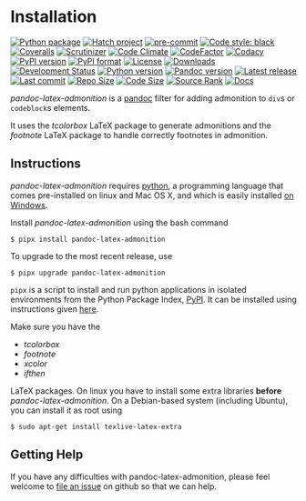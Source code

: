 Installation
============

[![Python package](https://github.com/chdemko/pandoc-latex-admonition/workflows/Python%20package/badge.svg?branch=develop)](https://github.com/chdemko/pandoc-latex-admonition/actions/workflows/python-package.yml)
[![Hatch project](https://img.shields.io/badge/%F0%9F%A5%9A-Hatch-4051b5.svg)](https://github.com/pypa/hatch)
[![pre-commit](https://img.shields.io/badge/pre--commit-enabled-brightgreen?logo=pre-commit)](https://github.com/pre-commit/pre-commit)
[![Code style: black](https://img.shields.io/badge/code%20style-black-000000.svg)](https://pypi.org/project/black/)
[![Coveralls](https://img.shields.io/coveralls/github/chdemko/pandoc-latex-admonition/develop.svg?logo=Codecov&logoColor=white)](https://coveralls.io/github/chdemko/pandoc-latex-admonition?branch=develop)
[![Scrutinizer](https://img.shields.io/scrutinizer/g/chdemko/pandoc-latex-admonition.svg?logo=scrutinizer)](https://scrutinizer-ci.com/g/chdemko/pandoc-latex-admonition/)
[![Code Climate](https://codeclimate.com/github/chdemko/pandoc-latex-admonition/badges/gpa.svg)](https://codeclimate.com/github/chdemko/pandoc-latex-admonition/)
[![CodeFactor](https://img.shields.io/codefactor/grade/github/chdemko/pandoc-latex-admonition/develop.svg?logo=codefactor)](https://www.codefactor.io/repository/github/chdemko/pandoc-latex-admonition)
[![Codacy](https://img.shields.io/codacy/grade/443f4a26698a4ba0be5064fe9323f2a0.svg?logo=codacy)](https://app.codacy.com/gh/chdemko/pandoc-latex-admonition/dashboard)
[![PyPI version](https://img.shields.io/pypi/v/pandoc-latex-admonition.svg?logo=pypi&logoColor=white)](https://pypi.org/project/pandoc-latex-admonition/)
[![PyPI format](https://img.shields.io/pypi/format/pandoc-latex-admonition.svg?logo=pypi&logoColor=white)](https://pypi.org/project/pandoc-latex-admonition/)
[![License](https://img.shields.io/pypi/l/pandoc-latex-admonition.svg?logo=pypi&logoColor=white)](https://raw.githubusercontent.com/chdemko/pandoc-latex-admonition/develop/LICENSE)
[![Downloads](https://img.shields.io/pypi/dm/pandoc-latex-admonition?logo=pypi&logoColor=white)](https://pepy.tech/project/pandoc-latex-admonition)
[![Development Status](https://img.shields.io/pypi/status/pandoc-latex-admonition.svg?llogo=pypi&logoColor=white)](https://pypi.org/project/pandoc-latex-admonition/)
[![Python version](https://img.shields.io/pypi/pyversions/pandoc-latex-admonition.svg?logo=Python&logoColor=white)](https://pypi.org/project/pandoc-latex-admonition/)
[![Pandoc version](https://img.shields.io/badge/pandoc-3.0%20|%203.1%20|%203.2%20|%203.3%20|%203.4-blue.svg?logo=markdown)](https://pandoc.org/)
[![Latest release](https://img.shields.io/github/release-date/chdemko/pandoc-latex-admonition.svg?logo=github)](https://github.com/chdemko/pandoc-latex-admonition/releases)
[![Last commit](https://img.shields.io/github/last-commit/chdemko/pandoc-latex-admonition/develop?logo=github)](https://github.com/chdemko/pandoc-latex-admonition/commit/develop/)
[![Repo Size](https://img.shields.io/github/repo-size/chdemko/pandoc-latex-admonition.svg?logo=github)](http://pandoc-latex-admonition.readthedocs.io/en/latest/)
[![Code Size](https://img.shields.io/github/languages/code-size/chdemko/pandoc-latex-admonition.svg?logo=github)](http://pandoc-latex-admonition.readthedocs.io/en/latest/)
[![Source Rank](https://img.shields.io/librariesio/sourcerank/pypi/pandoc-latex-admonition.svg?logo=libraries.io&logoColor=white)](https://libraries.io/pypi/pandoc-latex-admonition)
[![Docs](https://img.shields.io/readthedocs/pandoc-latex-admonition.svg?logo=read-the-docs&logoColor=white)](http://pandoc-latex-admonition.readthedocs.io/en/latest/)

*pandoc-latex-admonition* is a [pandoc] filter for adding admonition
to `div`s or `codeblock`s elements.

It uses the *tcolorbox* LaTeX package to generate admonitions and
the *footnote* LaTeX package to handle correctly footnotes in
admonition.

[pandoc]: http://pandoc.org/

Instructions
------------

*pandoc-latex-admonition* requires [python], a programming language that
comes pre-installed on linux and Mac OS X, and which is easily installed
[on Windows].

Install *pandoc-latex-admonition* using the bash command

~~~shell-session
$ pipx install pandoc-latex-admonition
~~~

To upgrade to the most recent release, use

~~~shell-session
$ pipx upgrade pandoc-latex-admonition
~~~

`pipx` is a script to install and run python applications in isolated environments from the Python Package Index, [PyPI]. It can be installed using instructions given [here](https://pipx.pypa.io/stable/).

Make sure you have the

* *tcolorbox*
* *footnote*
* *xcolor*
* *ifthen*

LaTeX packages. On linux you have to install some extra libraries **before**
*pandoc-latex-admonition*. On a Debian-based system (including Ubuntu),
you can install it as root using

~~~shell-session
$ sudo apt-get install texlive-latex-extra
~~~

[python]: https://www.python.org
[on Windows]: https://www.python.org/downloads/windows
[PyPI]: https://pypi.org


Getting Help
------------

If you have any difficulties with pandoc-latex-admonition, please feel
welcome to [file an issue] on github so that we can help.

[file an issue]: https://github.com/chdemko/pandoc-latex-admonition/issues

